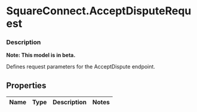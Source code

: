 # SquareConnect.AcceptDisputeRequest

### Description
**Note: This model is in beta.**

Defines request parameters for the AcceptDispute endpoint.

## Properties
Name | Type | Description | Notes
------------ | ------------- | ------------- | -------------


